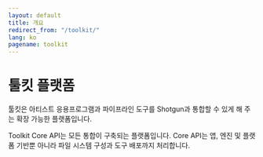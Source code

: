 ```yaml
---
layout: default
title: 개요
redirect_from: "/toolkit/"
lang: ko
pagename: toolkit
---
```


# 툴킷 플랫폼

툴킷은 아티스트 응용프로그램과 파이프라인 도구를 Shotgun과 통합할 수 있게 해 주는 확장 가능한 플랫폼입니다.

Toolkit Core API는 모든 통합이 구축되는 플랫폼입니다. Core API는 앱, 엔진 및 플랫폼 기반뿐 아니라 파일 시스템 구성과 도구 배포까지 처리합니다.

